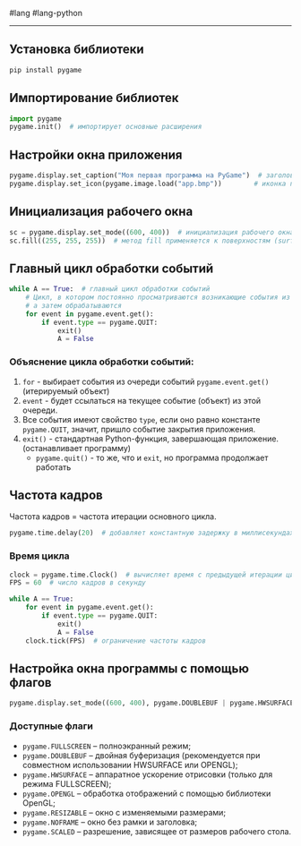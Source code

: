 #lang #lang-python 

---
## Установка библиотеки
```bash
pip install pygame
```

## Импортирование библиотек
```python
import pygame
pygame.init()  # импортирует основные расширения
```

## Настройки окна приложения
```python
pygame.display.set_caption("Моя первая программа на PyGame")  # заголовок окна программы
pygame.display.set_icon(pygame.image.load("app.bmp"))        # иконка приложения
```

## Инициализация рабочего окна
```python
sc = pygame.display.set_mode((600, 400))  # инициализация рабочего окна (разрешение) и ссылки на него
sc.fill((255, 255, 255))  # метод fill применяется к поверхностям (surface) и устанавливает их цвет
```

## Главный цикл обработки событий
```python
while A == True:  # главный цикл обработки событий
    # Цикл, в котором постоянно просматриваются возникающие события из очереди событий,
    # а затем обрабатываются
    for event in pygame.event.get():
        if event.type == pygame.QUIT:
            exit()
            A = False
```

### Объяснение цикла обработки событий:

1. `for` - выбирает события из очереди событий `pygame.event.get()` (итерируемый объект)
2. `event` - будет ссылаться на текущее событие (объект) из этой очереди.
3. Все события имеют свойство `type`, если оно равно константе `pygame.QUIT`, значит, пришло событие закрытия приложения.
4. `exit()` - стандартная Python-функция, завершающая приложение. (останавливает программу)
   - `pygame.quit()` - то же, что и `exit`, но программа продолжает работать

## Частота кадров
Частота кадров = частота итерации основного цикла.

```python
pygame.time.delay(20)  # добавляет константную задержку в миллисекундах к времени работы программы
```

### Время цикла
```python
clock = pygame.time.Clock()  # вычисляет время с предыдущей итерации цикла и уравнивает его до указанной частоты
FPS = 60  # число кадров в секунду

while A == True:
    for event in pygame.event.get():
        if event.type == pygame.QUIT:
            exit()
            A = False    
    clock.tick(FPS)  # ограничение частоты кадров
```

## Настройка окна программы с помощью флагов
```python
pygame.display.set_mode((600, 400), pygame.DOUBLEBUF | pygame.HWSURFACE)
```

### Доступные флаги

- `pygame.FULLSCREEN` – полноэкранный режим;
- `pygame.DOUBLEBUF` – двойная буферизация (рекомендуется при совместном использовании HWSURFACE или OPENGL);
- `pygame.HWSURFACE` – аппаратное ускорение отрисовки (только для режима FULLSCREEN);
- `pygame.OPENGL` – обработка отображений с помощью библиотеки OpenGL;
- `pygame.RESIZABLE` – окно с изменяемыми размерами;
- `pygame.NOFRAME` – окно без рамки и заголовка;
- `pygame.SCALED` – разрешение, зависящее от размеров рабочего стола.
